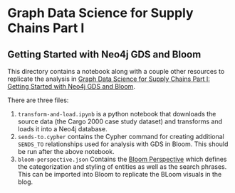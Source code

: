 # Graph Data Science for Supply Chains Part I
## Getting Started with Neo4j GDS and Bloom

This directory contains a notebook along with a couple other resources to replicate the analysis in [Graph Data Science for Supply Chains Part I: Getting Started with Neo4j GDS and Bloom](https://neo4j.com/developer-blog/supply-chain-neo4j-gds-bloom/).

There are three files:

1. `transform-and-load.ipynb` is a python notebook that downloads the source data (the Cargo 2000 case study dataset) and transforms and loads it into a Neo4j database.
2. `sends-to.cypher` contains the Cypher command for creating additional `SENDS_TO` relationships used for analysis with GDS in Bloom.  This should be run after the above notebook. 
3. `bloom-perspective.json` Contains the [Bloom Perspective](https://neo4j.com/docs/bloom-user-guide/current/bloom-perspectives/bloom-perspectives/) which defines the categorization and styling of entities as well as the search phrases. This can be imported into Bloom to replicate the BLoom visuals in the blog. 
